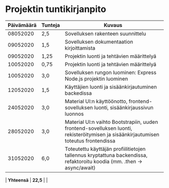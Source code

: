 # Projektin tuntikirjanpito

| Päivämäärä | Tunteja | Kuvaus |
| ---------- | ------- | ------ |
| 08052020 | 2,5 | Sovelluksen rakenteen suunnittelu |
| 09052020 | 1,5 | Sovelluksen dokumentaation kirjoittamista |
| 09052020 | 1,25 | Projektin luonti ja tehtävien määrittelyä |
| 10052020 | 0,75 | Projektin luonti ja tehtävien määrittelyä |
| 10052020 | 3,0 | Sovelluksen rungon luominen: Express Node.js projektin luominen |
| 12052020 | 1,5 | Käyttäjien luonti ja sisäänkirjautuminen backedissa |
| 24052020 | 3,0 | Material UI:n käyttöönotto, frontend-sovelluksen luonti, sisäänkirjaussivun luonnos |
| 28052020 | 3,0 | Material UI:n vaihto Bootstrapiin, uuden frontend-sovelluksen luonti, rekisteröitymisen ja sisäänkirjautumisen toteutus frontendissa |
| 31052020 | 6,0 | Toteutettu käyttäjän profiilitietojen tallennus kryptattuna backendissa, refaktoroitu koodia (mm. .then -> async/await) |

| **Yhteensä** | **22,5** | |

